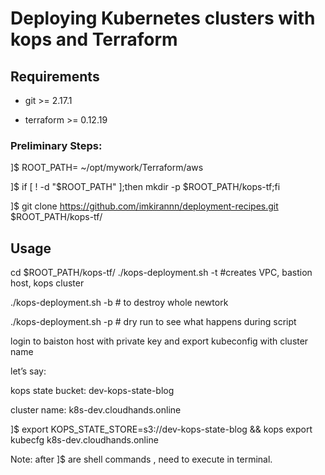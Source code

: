 ﻿# Deploying Kubernetes clusters with kops and Terraform


## Requirements

* git >= 2.17.1

* terraform >= 0.12.19

### Preliminary Steps:

]$ ROOT_PATH= ~/opt/mywork/Terraform/aws

]$ if [ ! -d "$ROOT_PATH" ];then mkdir -p $ROOT_PATH/kops-tf;fi

]$ git clone https://github.com/imkirannn/deployment-recipes.git $ROOT_PATH/kops-tf/


## Usage

cd $ROOT_PATH/kops-tf/
./kops-deployment.sh -t #creates VPC, bastion host, kops cluster

./kops-deployment.sh -b # to destroy whole newtork

./kops-deployment.sh -p # dry run to see what happens during script


login to baiston host with private key and export kubeconfig with cluster name

let’s say: 

kops state bucket: dev-kops-state-blog

cluster name: k8s-dev.cloudhands.online

]$ export KOPS_STATE_STORE=s3://dev-kops-state-blog && kops export kubecfg  k8s-dev.cloudhands.online

Note: after ]$ are shell commands , need to execute in terminal.


